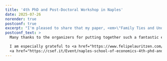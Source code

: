 ```yaml
---
title: '4th PhD and Post-Doctoral Workshop in Naples'
date: 2025-07-26
norender: true
postconf: true
excerpt: "I'm pleased to share that my paper, <em>\"Family Ties and Undermined Accountability in Italian Municipalities\"</em>, has been accepted for presentation at the <a href=\"https://csef.it/2025/naples-school-of-economics-4th-phd-and-post-doctoral-workshop/\">4th PhD and Post-Doctoral Workshop</a>, hosted by the University of Naples Federico II and the Center for Studies in Economics and Finance (CSEF) on September 22-23, 2025."
postconf_text: >
  Many thanks to the organizers for putting together such a fantastic event and for giving me the opportunity to be part of it.  

  I am especially grateful to <a href="https://www.felipelauritzen.com/">Felipe Lauritzen</a> for his discussion of our paper.<br><br>
  <a href="https://csef.it/Event/naples-school-of-economics-4th-phd-and-post-docs-workshop/">Conference Program</a> 
---
```

